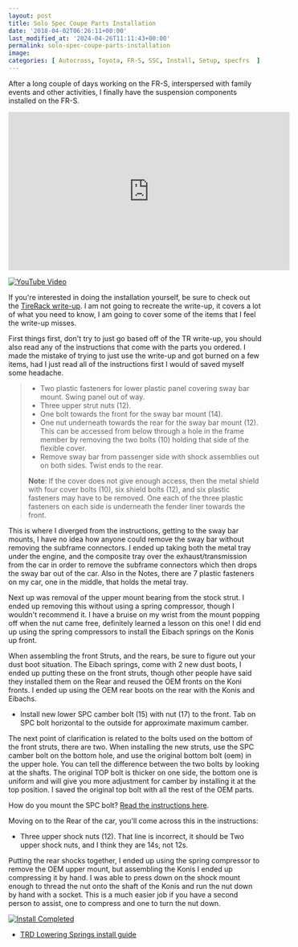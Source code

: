 ```yaml
---
layout: post
title: Solo Spec Coupe Parts Installation
date: '2018-04-02T06:26:11+00:00'
last_modified_at: '2024-04-26T11:11:43+00:00'
permalink: solo-spec-coupe-parts-installation
image: 
categories: [ Autocross, Toyota, FR-S, SSC, Install, Setup, specfrs  ]
---
```


After a long couple of days working on the FR-S, interspersed with family events and other activities, I finally have the suspension components installed on the FR-S.

<iframe allow="autoplay; encrypted-media" allowfullscreen="" frameborder="0" height="315" src="https://www.youtube.com/embed/2HGBNpxXpxs" width="560"></iframe>

[![YouTube Video](https://www.youtube.com/embed/2HGBNpxXpxs)](https://www.youtube.com/watch?v=2HGBNpxXpxs)

If you're interested in doing the installation yourself, be sure to check out the [TireRack write-up](https://www.tirerack.com/tires/tiretech/techpage.jsp?techid=338). I am not going to recreate the write-up, it covers a lot of what you need to know, I am going to cover some of the items that I feel the write-up misses.

First things first, don't try to just go based off of the TR write-up, you should also read any of the instructions that come with the parts you ordered. I made the mistake of trying to just use the write-up and got burned on a few items, had I just read all of the instructions first I would of saved myself some headache.

> - Two plastic fasteners for lower plastic panel covering sway bar mount. Swing panel out of way.
> - Three upper strut nuts (12).
> - One bolt towards the front for the sway bar mount (14).
> - One nut underneath towards the rear for the sway bar mount (12). This can be accessed from below through a hole in the frame member by removing the two bolts (10) holding that side of the flexible cover.
> - Remove sway bar from passenger side with shock assemblies out on both sides. Twist ends to the rear.
> 
> **Note**: If the cover does not give enough access, then the metal shield with four cover bolts (10), six shield bolts (12), and six plastic fasteners may have to be removed. One each of the three plastic fasteners on each side is underneath the fender liner towards the front.

This is where I diverged from the instructions, getting to the sway bar mounts, I have no idea how anyone could remove the sway bar without removing the subframe connectors. I ended up taking both the metal tray under the engine, and the composite tray over the exhaust/transmission from the car in order to remove the subframe connectors which then drops the sway bar out of the car. Also in the Notes, there are 7 plastic fasteners on my car, one in the middle, that holds the metal tray.

Next up was removal of the upper mount bearing from the stock strut. I ended up removing this without using a spring compressor, though I wouldn't recommend it. I have a bruise on my wrist from the mount popping off when the nut came free, definitely learned a lesson on this one! I did end up using the spring compressors to install the Eibach springs on the Konis up front.

When assembling the front Struts, and the rears, be sure to figure out your dust boot situation. The Eibach springs, come with 2 new dust boots, I ended up putting these on the front struts, though other people have said they installed them on the Rear and reused the OEM fronts on the Koni fronts. I ended up using the OEM rear boots on the rear with the Konis and Eibachs.

- Install new lower SPC camber bolt (15) with nut (17) to the front. Tab on SPC bolt horizontal to the outside for approximate maximum camber.

The next point of clarification is related to the bolts used on the bottom of the front struts, there are two. When installing the new struts, use the SPC camber bolt on the bottom hole, and use the original bottom bolt (oem) in the upper hole. You can tell the difference between the two bolts by looking at the shafts. The original TOP bolt is thicker on one side, the bottom one is uniform and will give you more adjustment for camber by installing it at the top position. I saved the original top bolt with all the rest of the OEM parts.

How do you mount the SPC bolt? [Read the instructions here](https://www.spcalignment.com/instructions/81305-INS_WEB.pdf).

Moving on to the Rear of the car, you'll come across this in the instructions:
- Three upper shock nuts (12).
That line is incorrect, it should be Two upper shock nuts, and I think they are 14s, not 12s.

Putting the rear shocks together, I ended up using the spring compressor to remove the OEM upper mount, but assembling the Konis I ended up compressing it by hand. I was able to press down on the shock mount enough to thread the nut onto the shaft of the Konis and run the nut down by hand with a socket. This is a much easier job if you have a second person to assist, one to compress and one to turn the nut down.

[![Install Completed](https://farm1.staticflickr.com/787/41176740751_44eec849c8.jpg)](https://www.flickr.com/photos/chammond/41176740751/in/album-72157694192449114/)

- [TRD Lowering Springs install guide](https://www.billswebspace.com/PTR07-18130inst.pdf)
